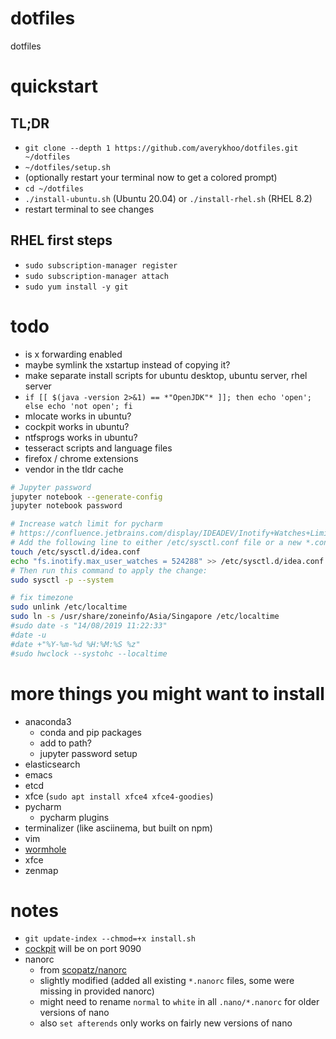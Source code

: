 #   dotfiles
dotfiles

#   quickstart
##  TL;DR
*   `git clone --depth 1 https://github.com/averykhoo/dotfiles.git ~/dotfiles`
*   `~/dotfiles/setup.sh`
*   (optionally restart your terminal now to get a colored prompt)
*   `cd ~/dotfiles`
*   `./install-ubuntu.sh` (Ubuntu 20.04) or `./install-rhel.sh` (RHEL 8.2)
*   restart terminal to see changes

##  RHEL first steps
*   `sudo subscription-manager register`
*   `sudo subscription-manager attach`
*   `sudo yum install -y git`

#   todo
*   is x forwarding enabled
*   maybe symlink the xstartup instead of copying it?
*   make separate install scripts for ubuntu desktop, ubuntu server, rhel server
*   `if [[ $(java -version 2>&1) == *"OpenJDK"* ]]; then echo 'open'; else echo 'not open'; fi`
*   mlocate works in ubuntu?
*   cockpit works in ubuntu?
*   ntfsprogs works in ubuntu?
*   tesseract scripts and language files
*   firefox / chrome extensions
*   vendor in the tldr cache

```bash
# Jupyter password
jupyter notebook --generate-config
jupyter notebook password
```

```bash
# Increase watch limit for pycharm
# https://confluence.jetbrains.com/display/IDEADEV/Inotify+Watches+Limit
# Add the following line to either /etc/sysctl.conf file or a new *.conf file under /etc/sysctl.d/ directory:
touch /etc/sysctl.d/idea.conf
echo "fs.inotify.max_user_watches = 524288" >> /etc/sysctl.d/idea.conf
# Then run this command to apply the change:
sudo sysctl -p --system
```

```bash
# fix timezone
sudo unlink /etc/localtime 
sudo ln -s /usr/share/zoneinfo/Asia/Singapore /etc/localtime
#sudo date -s "14/08/2019 11:22:33"
#date -u
#date +"%Y-%m-%d %H:%M:%S %z"
#sudo hwclock --systohc --localtime 
```

#   more things you might want to install
*   anaconda3
    *   conda and pip packages
    *   add to path?
    *   jupyter password setup
*   elasticsearch
*   emacs
*   etcd
*   xfce (`sudo apt install xfce4 xfce4-goodies`)
*   pycharm
    *   pycharm plugins
*   terminalizer (like asciinema, but built on npm)
*   vim
*   [wormhole](https://github.com/warner/magic-wormhole)
*   xfce
*   zenmap


#   notes
*   `git update-index --chmod=+x install.sh`
*   [cockpit](https://cockpit-project.org/) will be on port 9090
*   nanorc
    *   from [scopatz/nanorc](https://github.com/scopatz/nanorc)
    *   slightly modified (added all existing `*.nanorc` files, some were missing in provided nanorc)
    *   might need to rename `normal` to `white` in all `.nano/*.nanorc` for older versions of nano
    *   also `set afterends` only works on fairly new versions of nano
